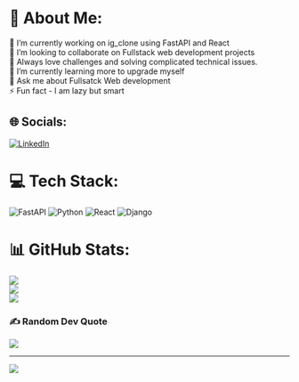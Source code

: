 # 💫 About Me:
🔭 I’m currently working on ig_clone using FastAPI and React<br>👯 I’m looking to collaborate on Fullstack web development projects<br>🤝 Always love challenges and solving complicated technical issues.<br>🌱 I’m currently learning more to upgrade myself<br>💬 Ask me about Fullsatck Web development<br>⚡ Fun fact - I am lazy but smart


## 🌐 Socials:
[![LinkedIn](https://img.shields.io/badge/LinkedIn-%230077B5.svg?logo=linkedin&logoColor=white)](https://linkedin.com/in/Samuel-Narh) 

# 💻 Tech Stack:
![FastAPI](https://img.shields.io/badge/FastAPI-005571?style=for-the-badge&logo=fastapi) ![Python](https://img.shields.io/badge/python-3670A0?style=for-the-badge&logo=python&logoColor=ffdd54) ![React](https://img.shields.io/badge/react-%2320232a.svg?style=for-the-badge&logo=react&logoColor=%2361DAFB) ![Django](https://img.shields.io/badge/django-%23092E20.svg?style=for-the-badge&logo=django&logoColor=white)
# 📊 GitHub Stats:
![](https://github-readme-stats.vercel.app/api?username=SamuelNarh&theme=city_light&hide_border=true&include_all_commits=false&count_private=true)<br/>
![](https://github-readme-streak-stats.herokuapp.com/?user=SamuelNarh&theme=city_light&hide_border=true)<br/>
![](https://github-readme-stats.vercel.app/api/top-langs/?username=SamuelNarh&theme=city_light&hide_border=true&include_all_commits=false&count_private=true&layout=compact)

### ✍️ Random Dev Quote
![](https://quotes-github-readme.vercel.app/api?type=horizontal&theme=radical)

---
[![](https://visitcount.itsvg.in/api?id=SamuelNarh&icon=0&color=0)](https://visitcount.itsvg.in)

<!-- Proudly created with GPRM ( https://gprm.itsvg.in ) -->
